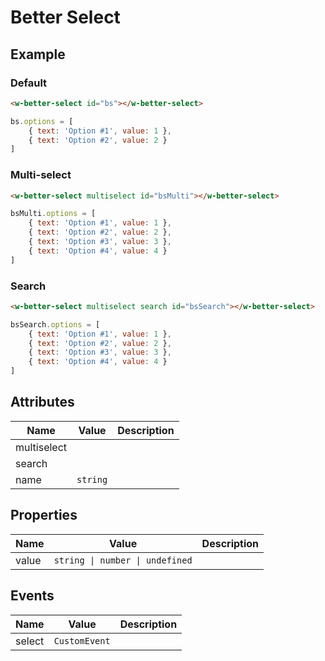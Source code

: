 # Better Select

<script>
        bs.options = [
            { text: 'Option #1', value: 1 },
            { text: 'Option #2', value: 2 }
        ]
        bsMulti.options = [
            { text: 'Option #1', value: 1 },
            { text: 'Option #2', value: 2 },
            { text: 'Option #3', value: 3 },
            { text: 'Option #4', value: 4 }
        ]
        bsSearch.options = [
            { text: 'India', value: 'in' },
            { text: 'Australia', value: 'au' },
            { text: 'Mongolia', value: 'mn' },
            { text: 'Russia', value: 'ru' },
            { text: 'China', value: 'cn' }
        ]
</script>


## Example

### Default

```html
<w-better-select id="bs"></w-better-select>
```

```javascript
bs.options = [
    { text: 'Option #1', value: 1 },
    { text: 'Option #2', value: 2 }
]
```

<w-better-select id="bs"></w-better-select>


### Multi-select

```html
<w-better-select multiselect id="bsMulti"></w-better-select>
```

```javascript
bsMulti.options = [
    { text: 'Option #1', value: 1 },
    { text: 'Option #2', value: 2 },
    { text: 'Option #3', value: 3 },
    { text: 'Option #4', value: 4 }
]
```

<w-better-select multiselect id="bsMulti"></w-better-select>


### Search

```html
<w-better-select multiselect search id="bsSearch"></w-better-select>
```

```javascript
bsSearch.options = [
    { text: 'Option #1', value: 1 },
    { text: 'Option #2', value: 2 },
    { text: 'Option #3', value: 3 },
    { text: 'Option #4', value: 4 }
]
```

<w-better-select multiselect search id="bsSearch"></w-better-select>


## Attributes
| Name | Value | Description |
|---|---|---|
| multiselect | | |
| search | | |
| name | `string` | |


## Properties
| Name | Value | Description |
|---|---|---|
| value | `string \| number \| undefined` | |


## Events

| Name | Value | Description |
|---|---|---|
| select | `CustomEvent` ||